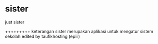 sister
======


just sister

+++++++++
keterangan sister merupakan aplikasi untuk mengatur sistem sekolah 
edited by taufikhosting (epiii)
